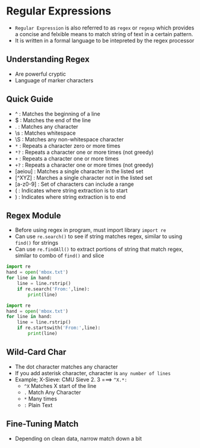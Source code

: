 # Regular Expressions

* `Regular Expression` is also referred to as `regex` or `regexp` which provides a concise and felxible means to match string of text in a certain pattern.
* It is written in a formal language to be intepreted by the regex processor

## Understanding Regex
* Are powerful cryptic
* Language of marker characters

## Quick Guide
* ^ : Matches the beginning of a line
* $ : Matches the end of the line
* . : Matches any character
* \s : Matches whitespace
* \S : Matches any non-whitespace character
* `*` : Repeats a character zero or more times
* `*?` : Repeats a character one or more times (not greedy)
* `+` : Repeats a character one or more times
* `+?` : Repeats a character one or more times (not greedy)
* [aeiou] : Matches a single character in the listed set
* [^XYZ] : Marches a single character not in the listed set
* [a-z0-9] : Set of characters can include a range
* ( : Indicates where string extraction is to start
* ) : Indicates where string extraction is to end

## Regex Module
* Before using regex in program, must import library `import re`
* Can use `re.search()` to see if string matches regex, similar to using `find()` for strings
* Can use `re.findAll()` to extract portions of string that match regex, similar to combo of `find()` and slice
```Python
import re
hand = open('mbox.txt')
for line in hand:
    line = line.rstrip()
    if re.search('From:',line):
        print(line)
```
```Python
import re
hand = open('mbox.txt')
for line in hand:
    line = line.rstrip()
    if re.startswith('From:',line):
        print(line)
```

## Wild-Card Char
* The dot character matches any character
* If you add asterisk character, character is `any number of lines`
* Example; X-Sieve: CMU Sieve 2. 3 ===> `^X.*:`
  * `^X` Matches X start of the line
  * `.` Match Any Character
  * `*` Many times
  * `:` Plain Text

## Fine-Tuning Match
* Depending on clean data, narrow match down a bit
